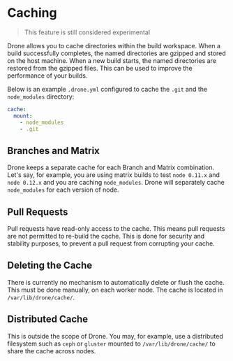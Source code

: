 # Caching

> This feature is still considered experimental

Drone allows you to cache directories within the build workspace. When a build successfully completes, the named directories are gzipped and stored on the host machine. When a new build starts, the named directories are restored from the gzipped files. This can be used to improve the performance of your builds.

Below is an example `.drone.yml` configured to cache the `.git` and the `node_modules` directory:

```yaml
cache:
  mount:
    - node_modules
    - .git
```

## Branches and Matrix

Drone keeps a separate cache for each Branch and Matrix combination. Let's say, for example, you are using matrix builds to test `node 0.11.x` and `node 0.12.x` and you are caching `node_modules`. Drone will separately cache `node_modules` for each version of node.

## Pull Requests

Pull requests have read-only access to the cache. This means pull requests are not permitted to re-build the cache. This is done for security and stability purposes, to prevent a pull request from corrupting your cache.

## Deleting the Cache

There is currently no mechanism to automatically delete or flush the cache. This must be done manually, on each worker node. The cache is located in `/var/lib/drone/cache/`.

## Distributed Cache

This is outside the scope of Drone. You may, for example, use a distributed filesystem such as `ceph` or `gluster` mounted to `/var/lib/drone/cache/` to share the cache across nodes.
